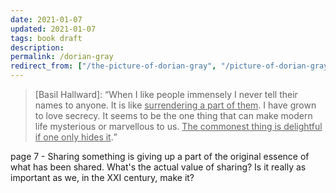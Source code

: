 ```yaml
---
date: 2021-01-07
updated: 2021-01-07
tags: book draft
description: 
permalink: /dorian-gray
redirect_from: ["/the-picture-of-dorian-gray", "/picture-of-dorian-gray"]
---
```

> \[Basil Hallward\]: <q>When I like people immensely I never tell their names to anyone. It is like <u>surrendering a part of them</u>. I have grown to love secrecy. It seems to be the one thing that can make modern life mysterious or marvellous to us. <u>The commonest thing is delightful if one only hides it</u>.</q>

page 7 - Sharing something is giving up a part of the original essence of what has been shared. What's the actual value of sharing? Is it really as important as we, in the XXI century, make it?